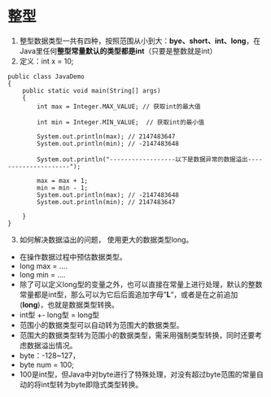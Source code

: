 # 整型
1. 整型数据类型一共有四种，按照范围从小到大：**bye、short、int、long**，在Java里任何**整型常量默认的类型都是int**（只要是整数就是int）
2. 定义：int x = 10;

```
public class JavaDemo
{
	public static void main(String[] args)
	{
		int max = Integer.MAX_VALUE; // 获取int的最大值

		int min = Integer.MIN_VALUE;  // 获取int的最小值

		System.out.println(max); // 2147483647
		System.out.println(min); // -2147483648
		
		System.out.println("------------------以下是数据异常的数据溢出---------------------");

		max = max + 1;
		min = min - 1;
		System.out.println(max); // -2147483648
		System.out.println(min); // 2147483647

	}
}

```

3. 如何解决数据溢出的问题， 使用更大的数据类型long。
- 在操作数据过程中预估数据类型。
- long max = ....
- long min = ....
- 除了可以定义long型的变量之外，也可以直接在常量上进行处理，默认的整数常量都是int型，那么可以为它后后面追加字母”**L**“，或者是在之前追加(**long**)，也就是数据类型转换。
- int型 +- long型 = long型
- 范围小的数据类型可以自动转为范围大的数据类型。
- 范围大的数据类型转为范围小的数据类型，需采用强制类型转换，同时还要考虑数据溢出情况。
- byte：-128~127，
- byte num = 100;
- 100是int型，但Java中对byte进行了特殊处理，对没有超过byte范围的常量自动的将int型转为byte即隐式类型转换。
